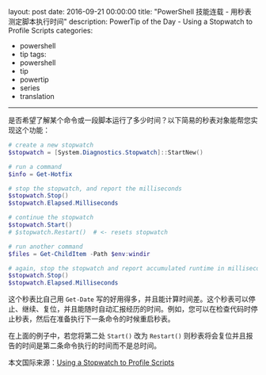 ﻿layout: post
date: 2016-09-21 00:00:00
title: "PowerShell 技能连载 - 用秒表测定脚本执行时间"
description: PowerTip of the Day - Using a Stopwatch to Profile Scripts
categories:
- powershell
- tip
tags:
- powershell
- tip
- powertip
- series
- translation
---
是否希望了解某个命令或一段脚本运行了多少时间？以下简易的秒表对象能帮您实现这个功能：

```powershell
# create a new stopwatch
$stopwatch = [System.Diagnostics.Stopwatch]::StartNew()

# run a command
$info = Get-Hotfix

# stop the stopwatch, and report the milliseconds
$stopwatch.Stop()
$stopwatch.Elapsed.Milliseconds

# continue the stopwatch
$stopwatch.Start()
# $stopwatch.Restart()  # <- resets stopwatch

# run another command
$files = Get-ChildItem -Path $env:windir

# again, stop the stopwatch and report accumulated runtime in milliseconds
$stopwatch.Stop()
$stopwatch.Elapsed.Milliseconds
```

这个秒表比自己用 `Get-Date` 写的好用得多，并且能计算时间差。这个秒表可以停止、继续、复位，并且能随时自动汇报经历的时间。例如，您可以在检查代码时停止秒表，然后在准备执行下一条命令的时候重启秒表。

在上面的例子中，若您将第二处 `Start()` 改为 `Restart()` 则秒表将会复位并且报告的时间是第二条命令执行的时间而不是总时间。

<!--more-->
本文国际来源：[Using a Stopwatch to Profile Scripts](http://community.idera.com/powershell/powertips/b/tips/posts/using-a-stopwatch-to-profile-scripts)
